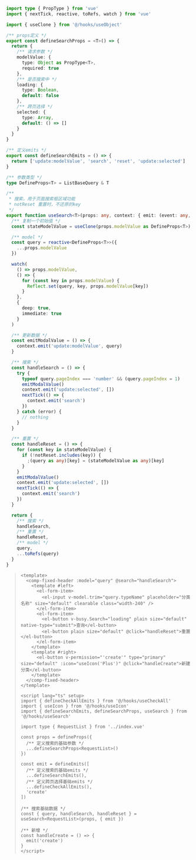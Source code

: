 ```ts
import type { PropType } from 'vue'
import { nextTick, reactive, toRefs, watch } from 'vue'

import { useClone } from '@/hooks/useObject'

/** props定义 */
export const defineSearchProps = <T>() => {
  return {
    /** 请求参数 */
    modelValue: {
      type: Object as PropType<T>,
      required: true
    },
    /** 是否搜索中 */
    loading: {
      type: Boolean,
      default: false
    },
    /** 跨页选择 */
    selected: {
      type: Array,
      default: () => []
    }
  }
}

/** 定义emits */
export const defineSearchEmits = () => {
  return ['update:modelValue', 'search', 'reset', 'update:selected']
}

/** 参数类型 */
type DefineProps<T> = ListBaseQuery & T

/**
 * 搜索，用于页面搜索框区域功能
 * notReset 重置时，不还原的key
 */
export function useSearch<T>(props: any, context: { emit: (event: any, ...args: any[]) => void }, notReset: string[] = []) {
  /** 复制一个初始值 */
  const stateModelValue = useClone(props.modelValue as DefineProps<T>)

  /** model */
  const query = reactive<DefineProps<T>>({
    ...props.modelValue
  })

  watch(
    () => props.modelValue,
    () => {
      for (const key in props.modelValue) {
        Reflect.set(query, key, props.modelValue[key])
      }
    },
    {
      deep: true,
      immediate: true
    }
  )

  /** 更新数据 */
  const emitModalValue = () => {
    context.emit('update:modelValue', query)
  }

  /** 搜索 */
  const handleSearch = () => {
    try {
      typeof query.pageIndex === 'number' && (query.pageIndex = 1)
      emitModalValue()
      context.emit('update:selected', [])
      nextTick(() => {
        context.emit('search')
      })
    } catch (error) {
      // nothing
    }
  }

  /** 重置 */
  const handleReset = () => {
    for (const key in stateModelValue) {
      if (!notReset.includes(key)) {
        ;(query as any)[key] = (stateModelValue as any)[key]
      }
    }
    emitModalValue()
    context.emit('update:selected', [])
    nextTick(() => {
      context.emit('search')
    })
  }

  return {
    /** 搜索 */
    handleSearch,
    /** 重置 */
    handleReset,
    /** model */
    query,
    ...toRefs(query)
  }
}

```

> ```vue
> <template>
>   <comp-fixed-header :model="query" @search="handleSearch">
>     <template #left>
>       <el-form-item>
>         <el-input v-model.trim="query.typeName" placeholder="分类名称" size="default" clearable class="width-240" />
>       </el-form-item>
>       <el-form-item>
>         <el-button v-busy.Search="loading" plain size="default" native-type="submit">查询</el-button>
>         <el-button plain size="default" @click="handleReset">重置</el-button>
>       </el-form-item>
>     </template>
>     <template #right>
>       <el-button v-permission="'create'" type="primary" size="default" :icon="useIcon('Plus')" @click="handleCreate">新建分类</el-button>
>     </template>
>   </comp-fixed-header>
> </template>
> 
> <script lang="ts" setup>
> import { defineCheckAllEmits } from '@/hooks/useCheckAll'
> import { useIcon } from '@/hooks/useIcon'
> import { defineSearchEmits, defineSearchProps, useSearch } from '@/hooks/useSearch'
> 
> import type { RequestList } from '../index.vue'
> 
> const props = defineProps({
>   /** 定义搜索的基础参数 */
>   ...defineSearchProps<RequestList>()
> })
> 
> const emit = defineEmits([
>   /** 定义搜索的基础emits */
>   ...defineSearchEmits(),
>   /** 定义跨页选择基础emits */
>   ...defineCheckAllEmits(),
>   'create'
> ])
> 
> /** 搜索基础数据 */
> const { query, handleSearch, handleReset } = useSearch<RequestList>(props, { emit })
> 
> /** 新增 */
> const handleCreate = () => {
>   emit('create')
> }
> </script>
> 
> ```
>
> 